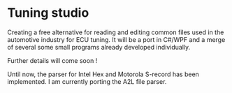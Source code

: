 # Tuning studio
Creating a free alternative for reading and editing common files used in the automotive industry for ECU tuning.
It will be a port in C#/WPF and a merge of several some small programs already developed individually.

Further details will come soon !

Until now, the parser for Intel Hex and Motorola S-record has been implemented.
I am currently porting the A2L file parser.
